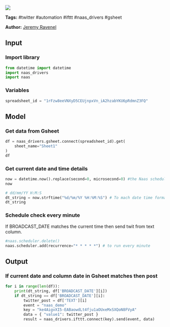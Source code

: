 <a href="https://app.naas.ai/user-redirect/naas/downloader?url=https://raw.githubusercontent.com/jupyter-naas/awesome-notebooks/master/Twitter/Twitter_Schedule_posts.ipynb" target="_parent"><img src="https://naasai-public.s3.eu-west-3.amazonaws.com/open_in_naas.svg"/></a>

**Tags:** #twitter #automation #ifttt #naas_drivers #gsheet

**Author:** [Jeremy Ravenel](https://www.linkedin.com/in/ACoAAAJHE7sB5OxuKHuzguZ9L6lfDHqw--cdnJg/)

## Input

### Import library


```python
from datetime import datetime
import naas_drivers
import naas
```

### Variables


```python
spreadsheet_id = "1rFzw8eeVNXyD5CEUjnpxVn_iA2hzabYKU6pRdmnZ3FQ"
```

## Model

### Get data from Gsheet


```python
df = naas_drivers.gsheet.connect(spreadsheet_id).get(
    sheet_name="Sheet1"
)
df
```

### Get current date and time details


```python
now = datetime.now().replace(second=0, microsecond=0) #the Naas scheduler only allow minutes
now
```


```python
# dd/mm/YY H:M:S
dt_string = now.strftime("%d/%m/%Y %H:%M:%S") # To mach date time format in google sheet
dt_string
```

### Schedule check every minute
If BROADCAST_DATE matches the current time then send twit from text column.


```python
#naas.scheduler.delete()
naas.scheduler.add(recurrence="* * * * *") # to run every minute
```

## Output

### If current date and column date in Gsheet matches then post


```python
for i in range(len(df)):
    print(dt_string, df['BROADCAST_DATE'][i])
    if dt_string == df['BROADCAST_DATE'][i]:
        twitter_post = df['TEXT'][i]
        event = "naas_demo"
        key = "ke4AigvXI5-EABaowdLt4fju1aOUxeMxSXQoN8FVyA"
        data = { "value1": twitter_post }
        result = naas_drivers.ifttt.connect(key).send(event, data)   
```
